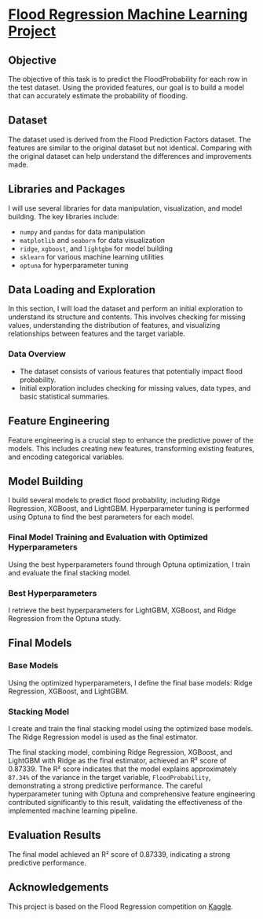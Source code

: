 # [Flood Regression Machine Learning Project](https://github.com/WillTran13/kaggle-projects/blob/main/flood-regression/wat-s-ml-solution-flood-regression.ipynb)
## Objective
The objective of this task is to predict the FloodProbability for each row in the test dataset. Using the provided features, our goal is to build a model that can accurately estimate the probability of flooding.

## Dataset
The dataset used is derived from the Flood Prediction Factors dataset. The features are similar to the original dataset but not identical. Comparing with the original dataset can help understand the differences and improvements made.

## Libraries and Packages
I will use several libraries for data manipulation, visualization, and model building. The key libraries include:

- `numpy` and `pandas` for data manipulation
- `matplotlib` and `seaborn` for data visualization
- `ridge`, `xgboost`, and `lightgbm` for model building
- `sklearn` for various machine learning utilities
- `optuna` for hyperparameter tuning

## Data Loading and Exploration
In this section, I will load the dataset and perform an initial exploration to understand its structure and contents. This involves checking for missing values, understanding the distribution of features, and visualizing relationships between features and the target variable.

### Data Overview
- The dataset consists of various features that potentially impact flood probability.
- Initial exploration includes checking for missing values, data types, and basic statistical summaries.

## Feature Engineering
Feature engineering is a crucial step to enhance the predictive power of the models. This includes creating new features, transforming existing features, and encoding categorical variables.

## Model Building
I build several models to predict flood probability, including Ridge Regression, XGBoost, and LightGBM. Hyperparameter tuning is performed using Optuna to find the best parameters for each model.

### Final Model Training and Evaluation with Optimized Hyperparameters
Using the best hyperparameters found through Optuna optimization, I train and evaluate the final stacking model.

### Best Hyperparameters
I retrieve the best hyperparameters for LightGBM, XGBoost, and Ridge Regression from the Optuna study.

## Final Models
### Base Models
Using the optimized hyperparameters, I define the final base models: Ridge Regression, XGBoost, and LightGBM.

### Stacking Model
I create and train the final stacking model using the optimized base models. The Ridge Regression model is used as the final estimator.

The final stacking model, combining Ridge Regression, XGBoost, and LightGBM with Ridge as the final estimator, achieved an R² score of 0.87339. The R² score indicates that the model explains approximately `87.34%` of the variance in the target variable, `FloodProbability`, demonstrating a strong predictive performance. The careful hyperparameter tuning with Optuna and comprehensive feature engineering contributed significantly to this result, validating the effectiveness of the implemented machine learning pipeline.

## Evaluation Results
The final model achieved an R² score of 0.87339, indicating a strong predictive performance.

## Acknowledgements
This project is based on the Flood Regression competition on [Kaggle](https://www.kaggle.com/competitions/playground-series-s4e5).
